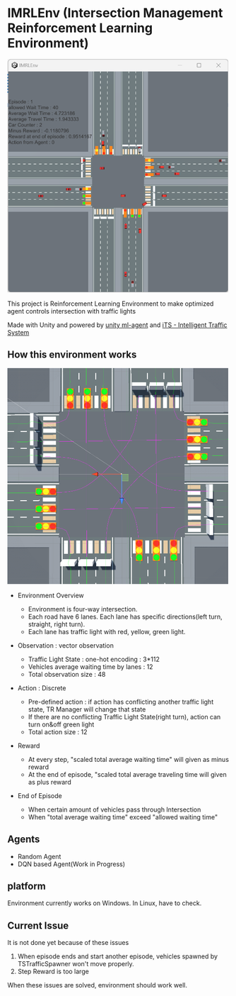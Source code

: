 # IMRLEnv (Intersection Management Reinforcement Learning Environment)

<img src="./image/20230816_IMRLEnv_02.png" width="500">

This project is Reinforcement Learning Environment to make optimized agent controls intersection with traffic lights

Made with Unity and powered by [unity ml-agent](https://github.com/Unity-Technologies/ml-agents) and [iTS - Intelligent Traffic System](https://assetstore.unity.com/packages/templates/systems/its-intelligent-traffic-system-source-22765)

## How this environment works

<img src="./image/20230816_intersection01.png" width="500">

- Environment Overview
  - Environment is four-way intersection. 
  - Each road have 6 lanes. Each lane has specific directions(left turn, straight, right turn). 
  - Each lane has traffic light with red, yellow, green light.

- Observation : vector observation
  - Traffic Light State : one-hot encoding : 3*112
  - Vehicles average waiting time by lanes : 12
  - Total observation size : 48

- Action : Discrete
  - Pre-defined action : if action has conflicting another traffic light state, TR Manager will change that state
  - If there are no conflicting Traffic Light State(right turn), action can turn on&off green light
  - Total action size : 12

- Reward
  - At every step, "scaled total average waiting time" will given as minus reward
  - At the end of episode, "scaled total average traveling time will given as plus reward

- End of Episode
  - When certain amount of vehicles pass through Intersection
  - When "total average waiting time" exceed "allowed waiting time"

## Agents

- Random Agent
- DQN based Agent(Work in Progress)

## platform

Environment currently works on Windows. In Linux, have to check.

## Current Issue

It is not done yet because of these issues

1. When episode ends and start another episode, vehicles spawned by TSTrafficSpawner won't move properly. 
2. Step Reward is too large

When these issues are solved, environment should work well.